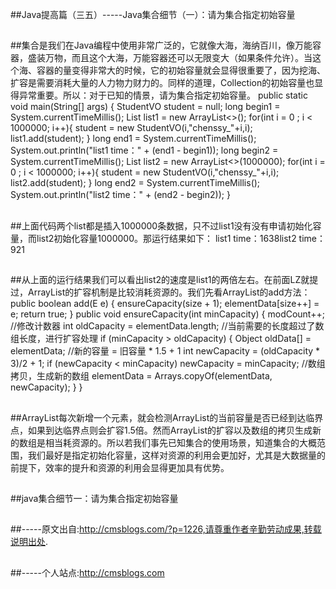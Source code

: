 ##Java提高篇（三五）-----Java集合细节（一）：请为集合指定初始容量

##
##集合是我们在Java编程中使用非常广泛的，它就像大海，海纳百川，像万能容器，盛装万物，而且这个大海，万能容器还可以无限变大（如果条件允许）。当这个海、容器的量变得非常大的时候，它的初始容量就会显得很重要了，因为挖海、扩容是需要消耗大量的人力物力财力的。同样的道理，Collection的初始容量也显得异常重要。所以：对于已知的情景，请为集合指定初始容量。   	public static void main(String[] args) {        StudentVO student = null;        long begin1 = System.currentTimeMillis();        List<StudentVO> list1 = new ArrayList<>();        for(int i = 0 ; i < 1000000; i++){            student = new StudentVO(i,"chenssy_"+i,i);            list1.add(student);        	}        long end1 = System.currentTimeMillis();        System.out.println("list1 time：" + (end1 - begin1));                long begin2 = System.currentTimeMillis();        List<StudentVO> list2 = new ArrayList<>(1000000);        for(int i = 0 ; i < 1000000; i++){            student = new StudentVO(i,"chenssy_"+i,i);            list2.add(student);        	}        long end2 = System.currentTimeMillis();        System.out.println("list2 time：" + (end2 - begin2));    	}

##
##上面代码两个list都是插入1000000条数据，只不过list1没有没有申请初始化容量，而list2初始化容量1000000。那运行结果如下：  	list1 time：1638list2 time：921

##
##从上面的运行结果我们可以看出list2的速度是list1的两倍左右。在前面LZ就提过，ArrayList的扩容机制是比较消耗资源的。我们先看ArrayList的add方法：  	public boolean add(E e) {          ensureCapacity(size + 1);           elementData[size++] = e;          return true;      	}          public void ensureCapacity(int minCapacity) {          modCount++;         //修改计数器        int oldCapacity = elementData.length;            //当前需要的长度超过了数组长度，进行扩容处理        if (minCapacity > oldCapacity) {              Object oldData[] = elementData;              //新的容量 = 旧容量 * 1.5 + 1            int newCapacity = (oldCapacity * 3)/2 + 1;                  if (newCapacity < minCapacity)                      newCapacity = minCapacity;            //数组拷贝，生成新的数组           elementData = Arrays.copyOf(elementData, newCapacity);          	}      	}

##
##ArrayList每次新增一个元素，就会检测ArrayList的当前容量是否已经到达临界点，如果到达临界点则会扩容1.5倍。然而ArrayList的扩容以及数组的拷贝生成新的数组是相当耗资源的。所以若我们事先已知集合的使用场景，知道集合的大概范围，我们最好是指定初始化容量，这样对资源的利用会更加好，尤其是大数据量的前提下，效率的提升和资源的利用会显得更加具有优势。  

##
##java集合细节一：请为集合指定初始容量

##
##   

##
##-----原文出自:http://cmsblogs.com/?p=1226,请尊重作者辛勤劳动成果,转载说明出处.

##
##-----个人站点:http://cmsblogs.com